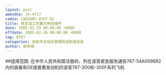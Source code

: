 ```yaml
---
layout: post
amendno: 39-4717
cadno: CAD2005-B767-02
title: 修复加工机翼对角斜撑杆
date: 2005-01-29 00:00:00 +0800
effdate: 2005-02-10 00:00:00 +0800
tag: B767
categories: 民航华北地区管理局适航审定处
author: 柳本强
---
```


##适用范围:
在中华人民共和国注册的、列在波音紧急服务通告767-54A0096R2内的装备有GE或普惠发动机的波音767-300和-300F系列飞机


